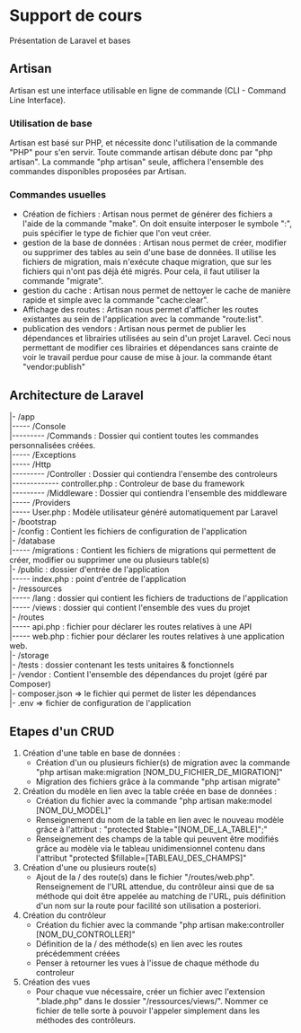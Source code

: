 # Support de cours
Présentation de Laravel et bases

## Artisan
Artisan est une interface utilisable en ligne de commande (CLI - Command Line Interface).

### Utilisation de base
Artisan est basé sur PHP, et nécessite donc l'utilisation de la commande "PHP" pour s'en servir.
Toute commande artisan débute donc par "php artisan".
La commande "php artisan" seule, affichera l'ensemble des commandes disponibles proposées par Artisan.

### Commandes usuelles
- Création de fichiers : Artisan nous permet de générer des fichiers a l'aide de la commande "make". On doit ensuite interposer le symbole ":", puis spécifier le type de fichier que l'on veut créer.
- gestion de la base de données : Artisan nous permet de créer, modifier ou supprimer des tables au sein d'une base de données. Il utilise les fichiers de migration, mais n'exécute chaque migration, que sur les fichiers qui n'ont pas déjà été migrés. Pour cela, il faut utiliser la commande "migrate".
- gestion du cache : Artisan nous permet de nettoyer le cache de manière rapide et simple avec la commande "cache:clear".
- Affichage des routes : Artisan nous permet d'afficher les routes existantes au sein de l'application avec la commande "route:list".
- publication des vendors : Artisan nous permet de publier les dépendances et librairies utilisées au sein d'un projet Laravel. Ceci nous permettant de modifier ces librairies et dépendances sans crainte de voir le travail perdue pour cause de mise à jour. la commande étant "vendor:publish"

## Architecture de Laravel
|- /app  
|----- /Console  
|--------- /Commands : Dossier qui contient toutes les commandes personnalisées créées.  
|----- /Exceptions  
|----- /Http  
|--------- /Controller : Dossier qui contiendra l'ensembe des controleurs  
|------------- controller.php : Controleur de base du framework  
|--------- /Middleware : Dossier qui contiendra l'ensemble des middleware  
|----- /Providers  
|----- User.php : Modèle utilisateur généré automatiquement par Laravel  
|- /bootstrap  
|- /config : Contient les fichiers de configuration de l'application  
|- /database  
|----- /migrations : Contient les fichiers de migrations qui permettent de créer, modifier ou   supprimer une ou plusieurs table(s)  
|- /public : dossier d'entrée de l'application  
|----- index.php : point d'entrée de l'application  
|- /ressources  
|----- /lang : dossier qui contient les fichiers de traductions de l'application  
|----- /views : dossier qui contient l'ensemble des vues du projet  
|- /routes  
|----- api.php : fichier pour déclarer les routes relatives à une API  
|----- web.php : fichier pour déclarer les routes relatives à une application web.  
|- /storage  
|- /tests : dossier contenant les tests unitaires & fonctionnels  
|- /vendor : Contient l'ensemble des dépendances du projet (géré par Composer)  
|- composer.json => le fichier qui permet de lister les dépendances  
|- .env => fichier de configuration de l'application  

## Etapes d'un CRUD
1. Création d'une table en base de données :
    - Création d'un ou plusieurs fichier(s) de migration avec la commande "php artisan make:migration [NOM_DU_FICHIER_DE_MIGRATION]"
    - Migration des fichiers grâce à la commande "php artisan migrate"
2. Création du modèle en lien avec la table créée en base de données :
    - Création du fichier avec la commande "php artisan make:model [NOM_DU_MODEL]"
    - Renseignement du nom de la table en lien avec le nouveau modèle grâce à l'attribut : "protected $table="[NOM_DE_LA_TABLE]";"
    - Renseignement des champs de la table qui peuvent être modifiés grâce au modèle via le tableau unidimensionnel contenu dans l'attribut "protected $fillable=[TABLEAU_DES_CHAMPS]"
3. Création d'une ou plusieurs route(s)
    - Ajout de la / des route(s) dans le fichier "/routes/web.php". Renseignement de l'URL attendue, du contrôleur ainsi que de sa méthode qui doit être appelée au matching de l'URL, puis définition d'un nom sur la route pour facilité son utilisation a posteriori.
4. Création du contrôleur
    - Création du fichier avec la commande "php artisan make:controller [NOM_DU_CONTROLLER]"
    - Définition de la / des méthode(s) en lien avec les routes précédemment créées
    - Penser à retourner les vues à l'issue de chaque méthode du controleur
5. Création des vues
    - Pour chaque vue nécessaire, créer un fichier avec l'extension ".blade.php" dans le dossier "/ressources/views/". Nommer ce fichier de telle sorte à pouvoir l'appeler simplement dans les méthodes des contrôleurs.